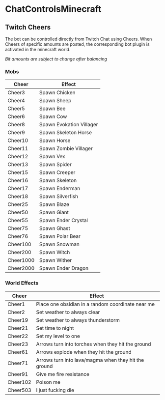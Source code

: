 # ChatControlsMinecraft
 
## Twitch Cheers
The bot can be controlled directly from Twitch Chat using Cheers. When Cheers of specific amounts are posted, the corresponding bot plugin is activated in the minecraft world.

*Bit amounts are subject to change after balancing*
### Mobs
| Cheer | Effect |
| ----- | ------ |
| Cheer3 | Spawn Chicken |
| Cheer4 | Spawn Sheep |
| Cheer5 | Spawn Bee |
| Cheer6 | Spawn Cow |
| Cheer8 | Spawn Evokation Villager |
| Cheer9 | Spawn Skeleton Horse |
| Cheer10 | Spawn Horse |
| Cheer11 | Spawn Zombie Villager |
| Cheer12 | Spawn Vex |
| Cheer13 | Spawn Spider |
| Cheer15 | Spawn Creeper |
| Cheer16 | Spawn Skeleton |
| Cheer17 | Spawn Enderman |
| Cheer18 | Spawn Silverfish |
| Cheer25 | Spawn Blaze |
| Cheer50 | Spawn Giant |
| Cheer55 | Spawn Ender Crystal |
| Cheer75 | Spawn Ghast |
| Cheer76 | Spawn Polar Bear |
| Cheer100 | Spawn Snowman |
| Cheer200 | Spawn Witch |
| Cheer1000 | Spawn Wither |
| Cheer2000 | Spawn Ender Dragon |

### World Effects
| Cheer | Effect |
| ----- | ------ |
| Cheer1  | Place one obsidian in a random coordinate near me |
| Cheer2  | Set weather to always clear |
| Cheer19 | Set weather to always thunderstorm |
| Cheer21 | Set time to night |
| Cheer22 | Set my level to one |
| Cheer23 | Arrows turn into torches when they hit the ground|
| Cheer61 | Arrows explode when they hit the ground |
| Cheer71 | Arrows turn into lava/magma when they hit the ground |
| Cheer91 | Give me fire resistance |
| Cheer102 | Poison me |
| Cheer503 | I just fucking die |
